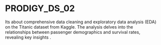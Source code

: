 # PRODIGY_DS_02
Its about comprehensive data cleaning and exploratory data analysis (EDA) on the Titanic dataset from Kaggle. The analysis delves into the relationships between passenger demographics and survival rates, revealing key insights .
